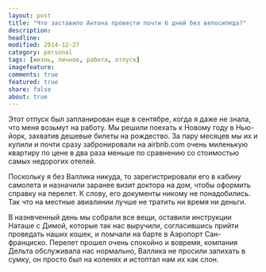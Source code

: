 ```yaml
---
layout: post
title: "Что заставило Антона провести почти 6 дней без велосипеда?"
description: 
headline: 
modified: 2014-12-27
category: personal
tags: [жизнь, личное, работа, отпуск]
imagefeature:
comments: true
featured: true
share: false
about: true
---
```


Этот отпуск был запланирован еще в сентябре, когда я даже не знала, что меня возьмут на работу. Мы решили поехать к Новому году в Нью-йорк, захватив дешевые билеты на рождество. За пару месяцев мы их и купили и почти сразу забронировали на airbnb.com очень миленькую квартиру по цене в два раза меньше по сравнению со стоимостью самых недорогих отелей.

Поскольку я без Валлика никуда, то зарегистрировали его в кабину самолета и назначили заранее визит доктора на дом, чтобы оформить справку на перелет. К слову, его документы никому не понадобились. Так что на местные авиалинии лучше не тратить ни время ни деньги.

В назнвченный день мы собрали все вещи, оставили инструкции Наташе с Димой, которые так нас выручили, согласившись прийти проведать наших кошек, и помчали на барте в Аэропорт Сан-франциско. Перелет прошел очень спокойно и вовремя, компания Дельта обслуживала нас нормально, Валлика не просили запихать в сумку, он просто был на коленях и истоптал нам их как слон. 


